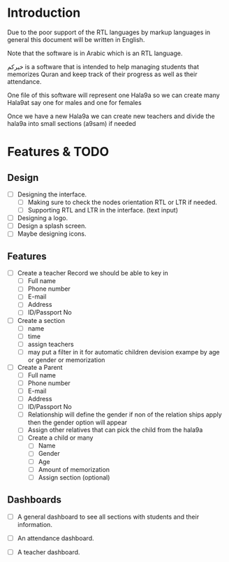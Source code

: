 # Introduction

Due to the poor support of the RTL languages by markup languages in general this document will be written in English.

Note that the software is in Arabic which is an RTL language.

خيركم is a software that is intended to help managing students that memorizes Quran and keep track of their progress as well as their attendance.

One file of this software will represent one Hala9a so we can create many Hala9at say one for males and one for females 

Once we have a new Hala9a we can create new teachers and divide the hala9a into small sections (a9sam) if needed

# Features & TODO

## Design
- [ ] Designing the interface.
	- [ ] Making sure to check the nodes orientation RTL or LTR if needed.
	- [ ] Supporting RTL and LTR in the interface. (text input)
- [ ] Designing a logo.
- [ ] Design a splash screen.
- [ ] Maybe designing icons.
## Features
- [ ] Create a teacher Record we should be able to key in
	- [ ] Full name
	- [ ] Phone number
	- [ ] E-mail
	- [ ] Address
	- [ ] ID/Passport No
- [ ] Create a section
	- [ ] name
	- [ ] time
	- [ ] assign teachers
	- [ ] may put a filter in it for automatic children devision exampe by age or gender or memorization 
- [ ] Create a Parent
	- [ ] Full name
	- [ ] Phone number
	- [ ] E-mail
	- [ ] Address
	- [ ] ID/Passport No
	- [ ] Relationship will define the gender if non of the relation ships apply then the gender option will appear
	- [ ] Assign other relatives that can pick the child from the hala9a
	- [ ] Create a child or many
		- [ ] Name
		- [ ] Gender
		- [ ] Age
		- [ ] Amount of memorization
		- [ ] Assign section (optional)

## Dashboards
- [ ] A general dashboard to see all sections with students and their information. 
- [ ] An attendance dashboard.
- [ ] A teacher dashboard.

